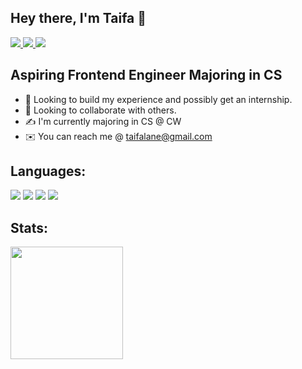 ## Hey there, I'm Taifa 👋
<a href = "https://www.linkedin.com/in/taifa-lane-916010188/" target = "_blank"> <img src = "https://img.shields.io/badge/LinkedIn-0077B5?style=for-the-badge&logo=linkedin&logoColor=white"> </a> <a href = "https://www.sololearn.com/profile/7090968" target = "_blank"> <img src = "https://img.shields.io/badge/-Sololearn-3a464b?style=for-the-badge&logo=Sololearn&logoColor=white"> </a>
<a href = "https://leetcode.com/TaifaLane/" target = "_blank"> <img src = "https://img.shields.io/badge/-LeetCode-FFA116?style=for-the-badge&logo=LeetCode&logoColor=black"> </a>

## Aspiring Frontend Engineer Majoring in CS
- 👀 Looking to build my experience and possibly get an internship.
- 👥 Looking to collaborate with others.
- ✍️ I'm currently majoring in CS @ CW
- ✉️ You can reach me @ taifalane@gmail.com
## Languages:
<img src = "https://img.shields.io/badge/HTML5-E34F26?style=for-the-badge&logo=html5&logoColor=white"> <img src = "https://img.shields.io/badge/CSS3-1572B6?style=for-the-badge&logo=css3&logoColor=white">
<img src = "https://img.shields.io/badge/JavaScript-323330?style=for-the-badge&logo=javascript&logoColor=F7DF1E">
<img src = "https://img.shields.io/badge/Python-3776AB?style=for-the-badge&logo=python&logoColor=white">

## Stats:

<img height="180em" src="https://github-readme-stats.vercel.app/api?username=taifa&show_icons=true&hide_border=true&&count_private=true&include_all_commits=true" />
